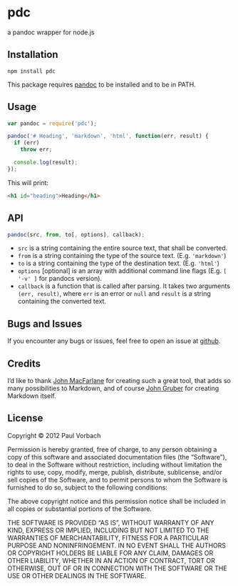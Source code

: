 # pdc

a pandoc wrapper for node.js

## Installation

```
npm install pdc
```

This package requires [pandoc](http://johnmacfarlane.net/pandoc/) to be
installed and to be in PATH.

## Usage

```js
var pandoc = require('pdc');

pandoc('# Heading', 'markdown', 'html', function(err, result) {
  if (err)
    throw err;

  console.log(result);
});
```

This will print:

```html
<h1 id="heading">Heading</h1>
```

## API

```js
pandoc(src, from, to[, options], callback);
```

*   `src` is a string containing the entire source text, that shall be
    converted.
*   `from` is a string containing the type of the source text. (E.g.
    `'markdown'`)
*   `to` is a string containing the type of the destination text. (E.g.
    `'html'`)
*   `options` [optional] is an array with additional command line flags (E.g.
    `[ '-v' ]` for pandocs version).
*   `callback` is a function that is called after parsing. It takes two
    arguments `(err, result)`, where `err` is an error or `null` and `result` is
    a string containing the converted text.

## Bugs and Issues

If you encounter any bugs or issues, feel free to open an issue at
[github](https://github.com/pvorb/node-pdc/issues).

## Credits

I’d like to thank [John MacFarlane](http://johnmacfarlane.net/) for creating
such a great tool, that adds so many possibilities to Markdown, and of course
[John Gruber](http://daringfireball.net/) for creating Markdown itself.

## License

Copyright © 2012 Paul Vorbach

Permission is hereby granted, free of charge, to any person obtaining a copy of
this software and associated documentation files (the “Software”), to deal in
the Software without restriction, including without limitation the rights to
use, copy, modify, merge, publish, distribute, sublicense, and/or sell copies of
the Software, and to permit persons to whom the Software is furnished to do so,
subject to the following conditions:

The above copyright notice and this permission notice shall be included in all
copies or substantial portions of the Software.

THE SOFTWARE IS PROVIDED “AS IS”, WITHOUT WARRANTY OF ANY KIND, EXPRESS OR
IMPLIED, INCLUDING BUT NOT LIMITED TO THE WARRANTIES OF MERCHANTABILITY, FITNESS
FOR A PARTICULAR PURPOSE AND NONINFRINGEMENT. IN NO EVENT SHALL THE AUTHORS OR
COPYRIGHT HOLDERS BE LIABLE FOR ANY CLAIM, DAMAGES OR OTHER LIABILITY, WHETHER
IN AN ACTION OF CONTRACT, TORT OR OTHERWISE, OUT OF OR IN CONNECTION WITH THE
SOFTWARE OR THE USE OR OTHER DEALINGS IN THE SOFTWARE.
